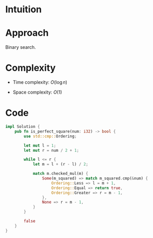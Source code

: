 # Intuition
<!-- Describe your first thoughts on how to solve this problem. -->

# Approach
<!-- Describe your approach to solving the problem. -->
Binary search.

# Complexity
- Time complexity: $O(\log n)$
<!-- Add your time complexity here, e.g. $$O(n)$$ -->

- Space complexity: $O(1)$
<!-- Add your space complexity here, e.g. $$O(n)$$ -->

# Code
```rs
impl Solution {
    pub fn is_perfect_square(num: i32) -> bool {
        use std::cmp::Ordering;

        let mut l = 1;
        let mut r = num / 2 + 1;

        while l <= r {
            let m = l + (r - l) / 2;

            match m.checked_mul(m) {
                Some(m_squared) => match m_squared.cmp(&num) {
                    Ordering::Less => l = m + 1,
                    Ordering::Equal => return true,
                    Ordering::Greater => r = m - 1,
                },
                None => r = m - 1,
            }
        }

        false
    }
}
```
